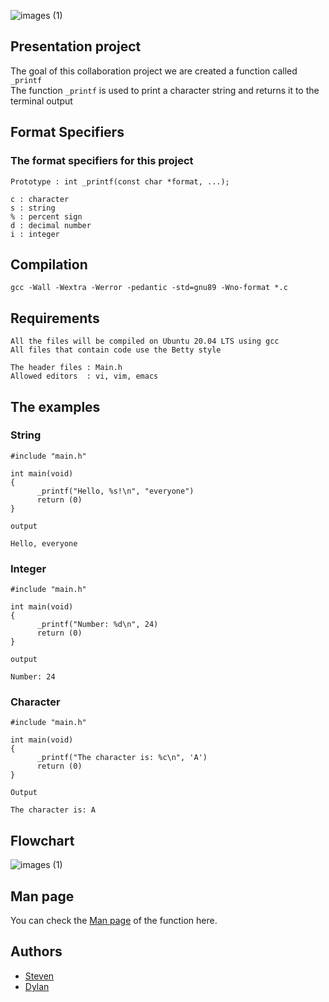 

![images (1)](https://github.com/user-attachments/assets/bb7314f4-363b-446b-bd09-8a73af010f2a)

## Presentation project 

The goal of this collaboration project we are created a function called `_printf`  
The function `_printf` is used to print a character string and returns it to the terminal output


## Format Specifiers

### The format specifiers for this project
```
Prototype : int _printf(const char *format, ...);

c : character
s : string
% : percent sign
d : decimal number 
i : integer

```

## Compilation

```
gcc -Wall -Wextra -Werror -pedantic -std=gnu89 -Wno-format *.c
```

## Requirements
```
All the files will be compiled on Ubuntu 20.04 LTS using gcc
All files that contain code use the Betty style

The header files : Main.h
Allowed editors  : vi, vim, emacs

```

## The examples

### String
```
#include "main.h"

int main(void)
{
      _printf("Hello, %s!\n", "everyone")
      return (0)
}
```
`output`
```
Hello, everyone
```

### Integer
```
#include "main.h"

int main(void)
{
      _printf("Number: %d\n", 24)
      return (0)
}
```
`output`
```
Number: 24
```
### Character
```
#include "main.h"

int main(void)
{
      _printf("The character is: %c\n", 'A')
      return (0)
}
```
`Output`
```
The character is: A
```




## Flowchart
![images (1)](https://github.com/user-attachments/assets/9f40a5ed-d97f-4379-8904-df29bd00bb87)


## Man page
You can check the  [Man page](https://github.com/S1even/holbertonschool-printf/blob/main/man_3_printf) of the function here.

## Authors

- [Steven](https://github.com/S1even)
- [Dylan](https://github.com/Bruqui)
